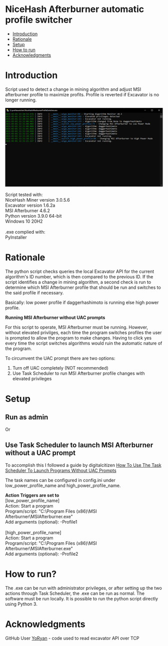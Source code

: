 # NiceHash Afterburner automatic profile switcher

- [Introduction](#introduction)
- [Rationale](#rationale)
- [Setup](#setup)
- [How to run](#run)
- [Acknowledgments](#Acknowledgments)


# <a name="introduction"></a>Introduction
Script used to detect a change in mining algorithm and adjust MSI afterburner profile to maximize profits. Profile is reverted if Excavator is no longer running.<br />
<br />
<img src="Resources/NHAPS Screenshot.png" />

Script tested with:<br />
NiceHash Miner version 3.0.5.6<br />
Excavator version 1.6.2a<br />
MSI Afterburner 4.6.2<br />
Python version 3.9.0 64-bit<br />
Windows 10 20H2<br />
<br />
.exe complied with:<br />
PyInstaller<br />


# <a name="rationale"></a> Rationale
The python script checks queries the local Excavator API for the current algorithm's ID number, which is then compared to the previous ID. If the script identifies a change in mining algorithm, a second check is run to determine which MSI Afterburner profile that should be run and switches to the said profile if necessary.

Basically: low power profile if daggerhashimoto is running else high power profile.


**Running MSI Afterburner without UAC prompts**

For this script to operate, MSI Afterburner must be running. However, without elevated privilges, each time the program switches profiles the user is prompted to allow the program to make changes. Having to click yes every time the script switches algorithms would ruin the automatic nature of the program. </br >

To circumvent the UAC prompt there are two options:
1. Turn off UAC completely (NOT recommended)
2. Use Task Scheduler to run MSI Afterburner profile changes with elevated privileges


# <a name="setup"></a> Setup
## Run as admin
Or
## Use Task Scheduler to launch MSI Afterburner without a UAC prompt
To accomplish this I followed a guide by digitalcitizen
[How To Use The Task Scheduler To Launch Programs Without UAC Prompts](https://www.digitalcitizen.life/use-task-scheduler-launch-programs-without-uac-prompts)

The task names can be configured in config.ini under low_power_profile_name and high_power_profile_name.

**Action Triggers are set to**<br />
[low_power_profile_name]<br />
Action: Start a program<br />
Program/script: "C:\Program Files (x86)\MSI Afterburner\MSIAfterburner.exe"<br />
Add arguments (optional): -Profile1<br />
<br />
[high_power_profile_name]<br />
Action: Start a program<br />
Program/script: "C:\Program Files (x86)\MSI Afterburner\MSIAfterburner.exe"<br />
Add arguments (optional): -Profile2<br />


# <a name="run"></a> How to run?
The .exe can be run with administrator privileges, or after setting up the two actions through Task Scheduler, the .exe can be run as normal. The software must be run locally. It is possible to run the python script directly using Python 3.

# <a name="Acknowledgments"></a> Acknowledgments
GitHub User [YoRyan](https://github.com/YoRyan) - code used to read excavator API over TCP
